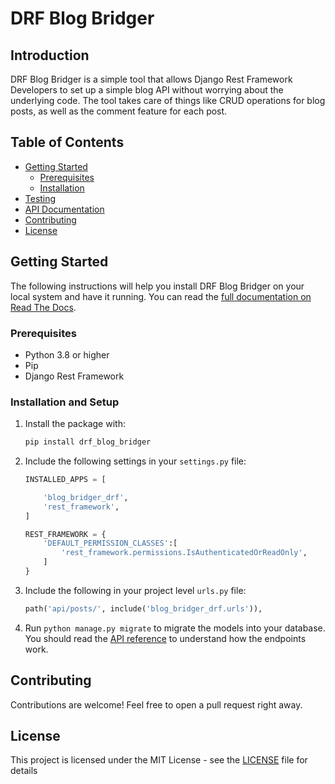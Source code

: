# DRF Blog Bridger

## Introduction

DRF Blog Bridger is a simple tool that allows Django Rest Framework Developers to set up a simple blog API without worrying about the underlying code. The tool takes care of things like CRUD operations for blog posts, as well as the comment feature for each post.

## Table of Contents

- [Getting Started](#getting-started)
    - [Prerequisites](#prerequisites)
    - [Installation](#Installation-and-Setup)
- [Testing](#testing)
- [API Documentation](docs/api_docs.md)
- [Contributing](#contributing)
- [License](#license)

## Getting Started

The following instructions will help you install DRF Blog Bridger on your local system and have it running. You can read the [full documentation on Read The Docs](https://drf-blog-bridger.readthedocs.io/en/latest/).

### Prerequisites

- Python 3.8 or higher
- Pip
- Django Rest Framework

### Installation and Setup
1. Install the package with:

    ```bash
    pip install drf_blog_bridger
    ```

2. Include the following settings in your `settings.py` file:
    ```python
    INSTALLED_APPS = [

        'blog_bridger_drf',
        'rest_framework',
    ]

    REST_FRAMEWORK = {
        'DEFAULT_PERMISSION_CLASSES':[
            'rest_framework.permissions.IsAuthenticatedOrReadOnly',
        ]
    }
    ```
3. Include the following in your project level `urls.py` file:
    ```python
    path('api/posts/', include('blog_bridger_drf.urls')),
    ```

4. Run `python manage.py migrate` to migrate the models into your database. You should read the [API reference](https://drf-blog-bridger.readthedocs.io/en/latest/api_docs/) to understand how the endpoints work.

## Contributing

Contributions are welcome! Feel free to open a pull request right away.

## License

This project is licensed under the MIT License - see the [LICENSE](LICENSE) file for details
